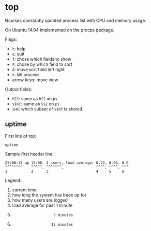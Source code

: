 # top

Ncurses constantly updated process list with CPU and memory usage.

On Ubuntu 14.04 implemented on the procps package.

Flags:

- `h`: help
- `q`: quit
- `f`: chose which fields to show
- `F`: chose by which field to sort
- `O`: move sort field left right
- `k`: kill process
- arrow keys: move view

Output fields:

- `RES`: same as `RSS` on `ps`.
- `VIRT`: same as `VSZ` on `ps`.
- `SHR`: which subset of `VIRT` is shared.

## uptime

First line of top:

    uptime

Sample first header line:

    23:00:13 up 12:00, 3 users, load average: 0.72, 0.66, 0.6
    ^^^^^^^^    ^^^^^, ^^^^^^^,               ^^^^, ^^^^, ^^^
    1           2      3                      4     5     6

Legend:

1. current time
2. how long the system has been up for
3. how many users are logged
4. load average for past  1 minute
5.                        5 minutes
6.                       15 minutes
